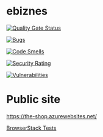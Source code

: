 # ebiznes

[![Quality Gate Status](https://sonarcloud.io/api/project_badges/measure?project=Matthmul_ebiznes&metric=alert_status)](https://sonarcloud.io/summary/new_code?id=Matthmul_ebiznes)

[![Bugs](https://sonarcloud.io/api/project_badges/measure?project=Matthmul_ebiznes&metric=bugs)](https://sonarcloud.io/summary/new_code?id=Matthmul_ebiznes)

[![Code Smells](https://sonarcloud.io/api/project_badges/measure?project=Matthmul_ebiznes&metric=code_smells)](https://sonarcloud.io/summary/new_code?id=Matthmul_ebiznes)

[![Security Rating](https://sonarcloud.io/api/project_badges/measure?project=Matthmul_ebiznes&metric=security_rating)](https://sonarcloud.io/summary/new_code?id=Matthmul_ebiznes)

[![Vulnerabilities](https://sonarcloud.io/api/project_badges/measure?project=Matthmul_ebiznes&metric=vulnerabilities)](https://sonarcloud.io/summary/new_code?id=Matthmul_ebiznes)

# Public site

https://the-shop.azurewebsites.net/


[BrowserStack Tests](https://automate.browserstack.com/dashboard/v2/public-build/TnlVdkhadlR6bmlWOHA5TkFtU0twdktRVkJyUnZJY2VKVFNaM1BEY3dBZUcrRWtMYWdFRjczRHNNb0UzQ1FzWGNYb2hhOFFVVEhUSWlTbzJpQ2lTb0E9PS0tTWZ6SlBJcUREVFNoSm9KQXRyeEVlQT09--dc87c8ca46afd60fe10b2efb7a8b6b00bae59135)